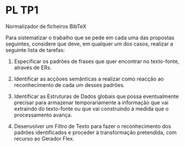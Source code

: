 # PL TP1

Normalizador de ficheiros BibTeX

Para sistematizar o trabalho que se pede em cada uma das propostas seguintes, considere que deve, em qualquer um dos casos, realizar a seguinte lista de tarefas:
1. Especificar os padrões de frases que quer encontrar no texto-fonte, através de ERs.

2. Identificar as acçõoes semânticas a realizar como reacção ao reconhecimento de cada um desses padrões.

3. Identificar as Estruturas de Dados globais que possa eventualmente precisar para armazenar temporariamente a informação que vai extraindo do texto-fonte ou que vai construindo à medida que o processamento avança.

4. Desenvolver um Filtro de Texto para fazer o reconhecimento dos padrões identificados e proceder à transformação pretendida, com recurso ao Gerador Flex.
